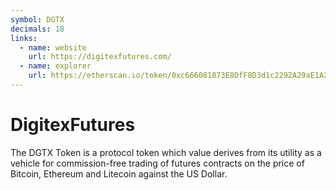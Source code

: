 ```yaml
---
symbol: DGTX
decimals: 18
links:
  - name: website
    url: https://digitexfutures.com/
  - name: explorer
    url: https://etherscan.io/token/0xc666081073E8DfF8D3d1c2292A29aE1A2153eC09
---
```


# DigitexFutures

The DGTX Token is a protocol token which value derives from its utility as a vehicle for commission-free trading of futures contracts on the price of Bitcoin, Ethereum and Litecoin against the US Dollar.
